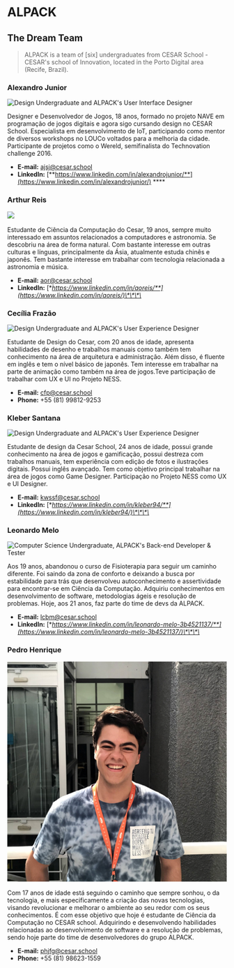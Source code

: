 # ALPACK

## The Dream Team

> ALPACK is a team of \[six\] undergraduates from CESAR School - CESAR's school of Innovation, located in the Porto Digital area \(Recife, Brazil\).

### Alexandro Junior

![Design Undergraduate and ALPACK&apos;s User Interface Designer](.gitbook/assets/xandinho_oficial.png)

Designer e Desenvolvedor de Jogos, 18 anos, formado no projeto NAVE em programação de jogos digitais e agora sigo cursando design no CESAR School. Especialista em desenvolvimento de IoT, participando como mentor de diversos workshops no LOUCo voltados para a melhoria da cidade. Participante de projetos como o Wereld, semifinalista do Technovation challenge 2016.

* **E-mail:** ajsj@cesar.school
* **LinkedIn:** [**https://www.linkedin.com/in/alexandrojunior/**](https://www.linkedin.com/in/alexandrojunior/) ****

### **Arthur Reis**

![](.gitbook/assets/arthur_oficial.png)

Estudante de Ciência da Computação do Cesar, 19 anos, sempre muito interessado em assuntos relacionados a computadores e astronomia. Se descobriu na área de forma natural. Com bastante interesse em outras culturas e línguas, principalmente da Ásia, atualmente estuda chinês e japonês. Tem bastante interesse em trabalhar com tecnologia relacionada a astronomia e música.

* **E-mail:** aor@cesar.school
* **LinkedIn:** [**https://www.linkedin.com/in/aoreis/**](https://www.linkedin.com/in/aoreis/)\*\*\*\*

### **Cecília Frazão**

![Design Undergraduate and ALPACK&apos;s User Experience Designer](.gitbook/assets/cecilia_oficial.png)

Estudante de Design do Cesar, com 20 anos de idade, apresenta habilidades de desenho e trabalhos manuais como também tem conhecimento na área de arquitetura e administração. Além disso, é fluente em inglês e tem o nível básico de japonês. Tem interesse em trabalhar na parte de animação como também na área de jogos.Teve participação de trabalhar com UX e UI no Projeto NESS.  

* **E-mail:** cfp@cesar.school
* **Phone:**  +55 \(81\) 99812-9253

### **Kleber Santana**

![Design Undergraduate and ALPACK&apos;s User Experience Designer](.gitbook/assets/kleber_oficial.png)

Estudante de design da Cesar School, 24 anos de idade, possui grande conhecimento na área de jogos e gamificação, possui destreza com trabalhos manuais, tem experiência com edição de fotos e ilustrações digitais. Possui inglês avançado. Tem como objetivo principal trabalhar na área de jogos como Game Designer. Participação no Projeto NESS como UX e UI Designer.

* **E-mail:** kwssf@cesar.school
* **LinkedIn:** [**https://www.linkedin.com/in/kleber94/**](https://www.linkedin.com/in/kleber94/)\*\*\*\*

### **Leonardo Melo**

![ Computer Science Undergraduate, ALPACK&apos;s Back-end Developer &amp; Tester](.gitbook/assets/leonardo_oficial.png)

Aos 19 anos, abandonou o curso de Fisioterapia para seguir um caminho diferente. Foi saindo da zona de conforto e deixando a busca por estabilidade para trás que desenvolveu autoconhecimento e assertividade para encontrar-se em Ciência da Computação. Adquiriu conhecimentos em desenvolvimento de software, metodologias ágeis e resolução de problemas. Hoje, aos 21 anos, faz parte do time de devs da ALPACK.

* **E-mail:** lcbm@cesar.school
* **LinkedIn:** [**https://www.linkedin.com/in/leonardo-melo-3b4521137/**](https://www.linkedin.com/in/leonardo-melo-3b4521137/)\*\*\*\*

### **Pedro Henrique**

![ Computer Science Undergraduate, ALPACK&apos;s DevOps &amp; Front-end Developer](.gitbook/assets/bolinho_oficial.jpg)

Com 17 anos de idade está seguindo o caminho que sempre sonhou, o da tecnologia, e mais especificamente a criação das novas tecnologias, visando revolucionar e melhorar o ambiente ao seu redor com os seus conhecimentos. É com esse objetivo que hoje é estudante de Ciência da Computação no CESAR school. Adquirindo e desenvolvendo habilidades relacionadas ao desenvolvimento de software e a resolução de problemas, sendo hoje parte do time de desenvolvedores do grupo ALPACK.

* **E-mail:** phjfg@cesar.school
* **Phone:** +55 \(81\) 98623-1559

